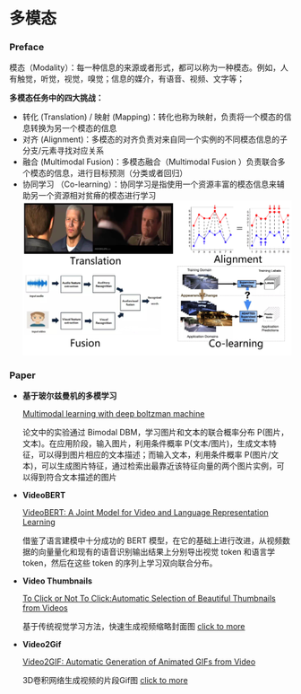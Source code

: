 # 多模态

### Preface
模态（Modality）：每一种信息的来源或者形式，都可以称为一种模态。例如，人有触觉，听觉，视觉，嗅觉；信息的媒介，有语音、视频、文字等；

**多模态任务中的四大挑战：**
* 转化 (Translation) / 映射 (Mapping)：转化也称为映射，负责将一个模态的信息转换为另一个模态的信息
* 对齐 (Alignment)：多模态的对齐负责对来自同一个实例的不同模态信息的子分支/元素寻找对应关系
* 融合 (Multimodal Fusion)：多模态融合（Multimodal Fusion ）负责联合多个模态的信息，进行目标预测（分类或者回归） 
* 协同学习 （Co-learning）：协同学习是指使用一个资源丰富的模态信息来辅助另一个资源相对贫瘠的模态进行学习
![](../images/Multimodal-1.png)

### Paper
- **基于玻尔兹曼机的多模学习**

  [Multimodal learning with deep boltzman machine](https://www.cs.cmu.edu/~rsalakhu/papers/Multimodal_DBM.pdf) 

  论文中的实验通过 Bimodal DBM，学习图片和文本的联合概率分布 P(图片，文本)。在应用阶段，输入图片，利用条件概率 P(文本/图片)，生成文本特征，可以得到图片相应的文本描述；而输入文本，利用条件概率 P(图片/文本)，可以生成图片特征，通过检索出最靠近该特征向量的两个图片实例，可以得到符合文本描述的图片

- **VideoBERT**

   [VideoBERT: A Joint Model for Video and Language Representation Learning ](https://arxiv.org/pdf/1904.01766.pdf)
   
   借鉴了语言建模中十分成功的 BERT 模型，在它的基础上进行改进，从视频数据的向量量化和现有的语音识别输出结果上分别导出视觉 token 和语言学 token，然后在这些 token 的序列上学习双向联合分布。

- **Video Thumbnails**

  [To Click or Not To Click:Automatic Selection of Beautiful Thumbnails from Videos](https://arxiv.org/pdf/1609.01388.pdf)

  基于传统视觉学习方法，快速生成视频缩略封面图 [click to more](VedioThumbnails_yahoo_click_or_not.md)

- **Video2Gif**

  [Video2GIF: Automatic Generation of Animated GIFs from Video](https://arxiv.org/pdf/1605.04850.pdf)
  
  3D卷积网络生成视频的片段Gif图 [click to more](Video2Gif.md) 
